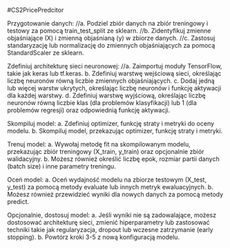 #CS2PricePredcitor


Przygotowanie danych:
//a. Podziel zbiór danych na zbiór treningowy i testowy za pomocą train_test_split ze sklearn.
//b. Zidentyfikuj zmienne objaśniające (X) i zmienną objaśnianą (y) w zbiorze danych.
//c. Zastosuj standaryzację lub normalizację do zmiennych objaśniających za pomocą StandardScaler ze sklearn.

Zdefiniuj architekturę sieci neuronowej:
//a. Zaimportuj moduły TensorFlow, takie jak keras lub tf.keras.
b. Zdefiniuj warstwę wejściową sieci, określając liczbę neuronów równą liczbie zmiennych objaśniających.
c. Dodaj jedną lub więcej warstw ukrytych, określając liczbę neuronów i funkcję aktywacji dla każdej warstwy.
d. Zdefiniuj warstwę wyjściową, określając liczbę neuronów równą liczbie klas (dla problemów klasyfikacji) lub 1 (dla problemów regresji) oraz odpowiednią funkcję aktywacji.

Skompiluj model:
a. Zdefiniuj optimizer, funkcję straty i metryki do oceny modelu.
b. Skompiluj model, przekazując optimizer, funkcję straty i metryki.

Trenuj model:
a. Wywołaj metodę fit na skompilowanym modelu, przekazując zbiór treningowy (X_train, y_train) oraz opcjonalnie zbiór walidacyjny.
b. Możesz również określić liczbę epok, rozmiar partii danych (batch size) i inne parametry treningu.

Oceń model:
a. Oceń wydajność modelu na zbiorze testowym (X_test, y_test) za pomocą metody evaluate lub innych metryk ewaluacyjnych.
b. Możesz również przewidzieć wyniki dla nowych danych za pomocą metody predict.

Opcjonalnie, dostosuj model:
a. Jeśli wyniki nie są zadowalające, możesz dostosować architekturę sieci, zmienić hiperparametry lub zastosować techniki takie jak regularyzacja, dropout lub wczesne zatrzymanie (early stopping).
b. Powtórz kroki 3-5 z nową konfiguracją modelu.